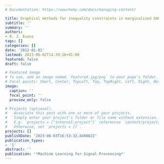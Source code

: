 ```yaml
---
# Documentation: https://wowchemy.com/docs/managing-content/

title: Graphical methods for inequality constraints in marginalized DAGs
subtitle: ''
summary: ''
authors:
- R. J. Evans
tags: []
categories: []
date: '2012-01-01'
lastmod: 2023-06-02T14:39:26+01:00
featured: false
draft: false

# Featured image
# To use, add an image named `featured.jpg/png` to your page's folder.
# Focal points: Smart, Center, TopLeft, Top, TopRight, Left, Right, BottomLeft, Bottom, BottomRight.
image:
  caption: ''
  focal_point: ''
  preview_only: false

# Projects (optional).
#   Associate this post with one or more of your projects.
#   Simply enter your project's folder or file name without extension.
#   E.g. `projects = ["internal-project"]` references `content/project/deep-learning/index.md`.
#   Otherwise, set `projects = []`.
projects: []
publishDate: '2023-06-03T16:53:32.849082Z'
publication_types:
- '1'
abstract: ''
publication: '*Machine Learning for Signal Processing*'
---
```

